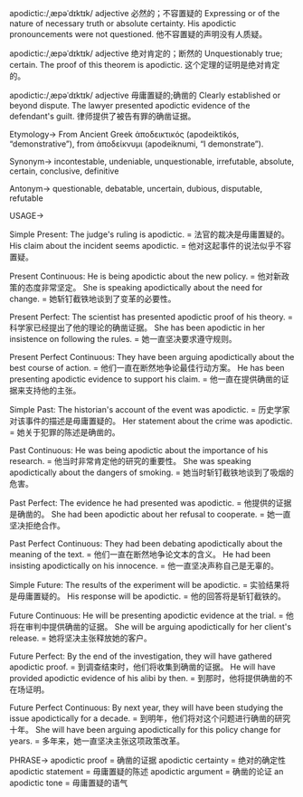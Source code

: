 apodictic:/ˌæpəˈdɪktɪk/
adjective
必然的；不容置疑的
Expressing or of the nature of necessary truth or absolute certainty.
His apodictic pronouncements were not questioned. 他不容置疑的声明没有人质疑。

apodictic:/ˌæpəˈdɪktɪk/
adjective
绝对肯定的；断然的
Unquestionably true; certain.
The proof of this theorem is apodictic. 这个定理的证明是绝对肯定的。

apodictic:/ˌæpəˈdɪktɪk/
adjective
毋庸置疑的;确凿的
Clearly established or beyond dispute.
The lawyer presented apodictic evidence of the defendant's guilt. 律师提供了被告有罪的确凿证据。

Etymology->
From Ancient Greek ἀποδεικτικός (apodeiktikós, “demonstrative”), from ἀποδείκνυμι (apodeiknumi, “I demonstrate”).

Synonym->
incontestable, undeniable, unquestionable, irrefutable, absolute, certain, conclusive, definitive

Antonym->
questionable, debatable, uncertain, dubious, disputable, refutable

USAGE->

Simple Present:
The judge's ruling is apodictic. = 法官的裁决是毋庸置疑的。
His claim about the incident seems apodictic. = 他对这起事件的说法似乎不容置疑。

Present Continuous:
He is being apodictic about the new policy. = 他对新政策的态度非常坚定。
She is speaking apodictically about the need for change. = 她斩钉截铁地谈到了变革的必要性。

Present Perfect:
The scientist has presented apodictic proof of his theory. = 科学家已经提出了他的理论的确凿证据。
She has been apodictic in her insistence on following the rules. = 她一直坚决要求遵守规则。

Present Perfect Continuous:
They have been arguing apodictically about the best course of action. = 他们一直在断然地争论最佳行动方案。
He has been presenting apodictic evidence to support his claim. = 他一直在提供确凿的证据来支持他的主张。

Simple Past:
The historian's account of the event was apodictic. = 历史学家对该事件的描述是毋庸置疑的。
Her statement about the crime was apodictic. = 她关于犯罪的陈述是确凿的。

Past Continuous:
He was being apodictic about the importance of his research. = 他当时非常肯定他的研究的重要性。
She was speaking apodictically about the dangers of smoking. = 她当时斩钉截铁地谈到了吸烟的危害。

Past Perfect:
The evidence he had presented was apodictic. = 他提供的证据是确凿的。
She had been apodictic about her refusal to cooperate. = 她一直坚决拒绝合作。

Past Perfect Continuous:
They had been debating apodictically about the meaning of the text. = 他们一直在断然地争论文本的含义。
He had been insisting apodictically on his innocence. = 他一直坚决声称自己是无辜的。

Simple Future:
The results of the experiment will be apodictic. = 实验结果将是毋庸置疑的。
His response will be apodictic. = 他的回答将是斩钉截铁的。

Future Continuous:
He will be presenting apodictic evidence at the trial. = 他将在审判中提供确凿的证据。
She will be arguing apodictically for her client's release. = 她将坚决主张释放她的客户。

Future Perfect:
By the end of the investigation, they will have gathered apodictic proof. = 到调查结束时，他们将收集到确凿的证据。
He will have provided apodictic evidence of his alibi by then. = 到那时，他将提供确凿的不在场证明。

Future Perfect Continuous:
By next year, they will have been studying the issue apodictically for a decade. = 到明年，他们将对这个问题进行确凿的研究十年。
She will have been arguing apodictically for this policy change for years. = 多年来，她一直坚决主张这项政策改革。


PHRASE->
apodictic proof = 确凿的证据
apodictic certainty = 绝对的确定性
apodictic statement = 毋庸置疑的陈述
apodictic argument = 确凿的论证
an apodictic tone =  毋庸置疑的语气
